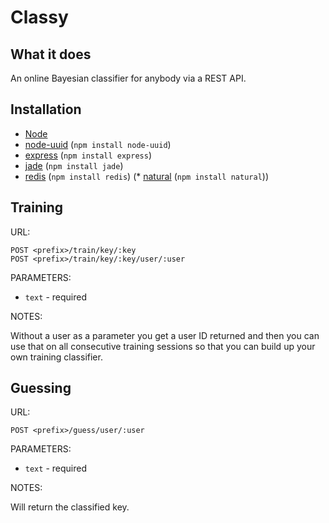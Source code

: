 Classy
======

What it does
------------

An online Bayesian classifier for anybody via a REST API.


Installation
------------

* [Node](http://nodejs.org/)
* [node-uuid](https://github.com/broofa/node-uuid) (`npm install node-uuid`)
* [express](http://expressjs.com/) (`npm install express`)
* [jade](https://github.com/visionmedia/jade/) (`npm install jade`)
* [redis](https://github.com/bnoguchi/redis-node) (`npm install redis`)
(* [natural](http://www.chrisumbel.com/article/node_js_natural_language_porter_stemmer_lancaster_bayes_naive_metaphone_soundex) (`npm install natural`))

Training
--------

URL:

```
POST <prefix>/train/key/:key
POST <prefix>/train/key/:key/user/:user
```

PARAMETERS:

* `text` - required

NOTES:

Without a user as a parameter you get a user ID returned and then you
can use that on all consecutive training sessions so that you can
build up your own training classifier.


Guessing
--------

URL:

```
POST <prefix>/guess/user/:user
```

PARAMETERS:

* `text` - required

NOTES:

Will return the classified key.

